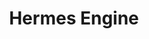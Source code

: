 ---
codehost: https://github.com/facebook/hermes
logohandle: hermesenginedev
sort: hermesengine
title: Hermes Engine
twitter: https://x.com/HermesEngine
website: https://hermesengine.dev/
---
